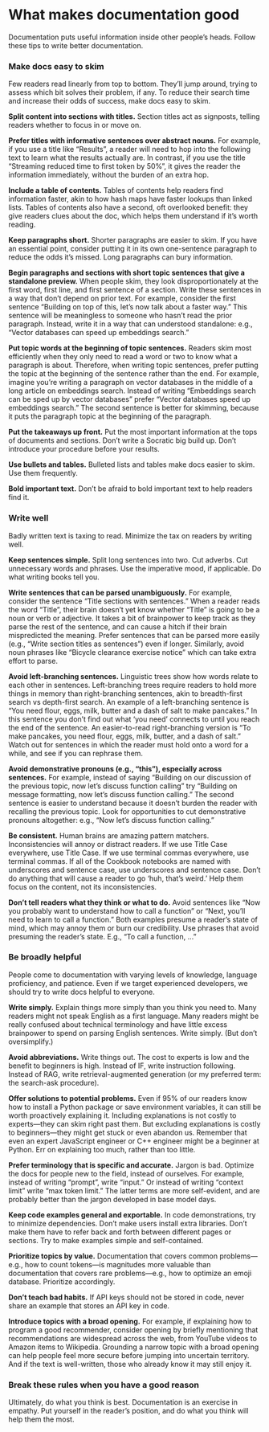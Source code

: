 # What makes documentation good

Documentation puts useful information inside other people’s heads. Follow these tips to write better documentation.

### Make docs easy to skim

Few readers read linearly from top to bottom. They’ll jump around, trying to assess which bit solves their problem, if any. To reduce their search time and increase their odds of success, make docs easy to skim.

**Split content into sections with titles.** Section titles act as signposts, telling readers whether to focus in or move on.

**Prefer titles with informative sentences over abstract nouns.** For example, if you use a title like “Results”, a reader will need to hop into the following text to learn what the results actually are. In contrast, if you use the title “Streaming reduced time to first token by 50%”, it gives the reader the information immediately, without the burden of an extra hop.

**Include a table of contents.** Tables of contents help readers find information faster, akin to how hash maps have faster lookups than linked lists. Tables of contents also have a second, oft overlooked benefit: they give readers clues about the doc, which helps them understand if it’s worth reading.

**Keep paragraphs short.** Shorter paragraphs are easier to skim. If you have an essential point, consider putting it in its own one-sentence paragraph to reduce the odds it’s missed. Long paragraphs can bury information.

**Begin paragraphs and sections with short topic sentences that give a standalone preview.** When people skim, they look disproportionately at the first word, first line, and first sentence of a section. Write these sentences in a way that don’t depend on prior text. For example, consider the first sentence “Building on top of this, let’s now talk about a faster way.” This sentence will be meaningless to someone who hasn’t read the prior paragraph. Instead, write it in a way that can understood standalone: e.g., “Vector databases can speed up embeddings search.”

**Put topic words at the beginning of topic sentences.** Readers skim most efficiently when they only need to read a word or two to know what a paragraph is about. Therefore, when writing topic sentences, prefer putting the topic at the beginning of the sentence rather than the end. For example, imagine you’re writing a paragraph on vector databases in the middle of a long article on embeddings search. Instead of writing “Embeddings search can be sped up by vector databases” prefer “Vector databases speed up embeddings search.” The second sentence is better for skimming, because it puts the paragraph topic at the beginning of the paragraph.

**Put the takeaways up front.** Put the most important information at the tops of documents and sections. Don’t write a Socratic big build up. Don’t introduce your procedure before your results.

**Use bullets and tables.** Bulleted lists and tables make docs easier to skim. Use them frequently.

**Bold important text.** Don’t be afraid to bold important text to help readers find it.

### Write well

Badly written text is taxing to read. Minimize the tax on readers by writing well.

**Keep sentences simple.** Split long sentences into two. Cut adverbs. Cut unnecessary words and phrases. Use the imperative mood, if applicable. Do what writing books tell you.

**Write sentences that can be parsed unambiguously.** For example, consider the sentence “Title sections with sentences.” When a reader reads the word “Title”, their brain doesn’t yet know whether “Title” is going to be a noun or verb or adjective. It takes a bit of brainpower to keep track as they parse the rest of the sentence, and can cause a hitch if their brain mispredicted the meaning. Prefer sentences that can be parsed more easily (e.g., “Write section titles as sentences”) even if longer. Similarly, avoid noun phrases like “Bicycle clearance exercise notice” which can take extra effort to parse.

**Avoid left-branching sentences.** Linguistic trees show how words relate to each other in sentences. Left-branching trees require readers to hold more things in memory than right-branching sentences, akin to breadth-first search vs depth-first search. An example of a left-branching sentence is “You need flour, eggs, milk, butter and a dash of salt to make pancakes.” In this sentence you don’t find out what ‘you need’ connects to until you reach the end of the sentence. An easier-to-read right-branching version is “To make pancakes, you need flour, eggs, milk, butter, and a dash of salt.” Watch out for sentences in which the reader must hold onto a word for a while, and see if you can rephrase them.

**Avoid demonstrative pronouns (e.g., “this”), especially across sentences.** For example, instead of saying “Building on our discussion of the previous topic, now let’s discuss function calling” try “Building on message formatting, now let’s discuss function calling.” The second sentence is easier to understand because it doesn’t burden the reader with recalling the previous topic. Look for opportunities to cut demonstrative pronouns altogether: e.g., “Now let’s discuss function calling.”

**Be consistent.** Human brains are amazing pattern matchers. Inconsistencies will annoy or distract readers. If we use Title Case everywhere, use Title Case. If we use terminal commas everywhere, use terminal commas. If all of the Cookbook notebooks are named with underscores and sentence case, use underscores and sentence case. Don’t do anything that will cause a reader to go ‘huh, that’s weird.’ Help them focus on the content, not its inconsistencies.

**Don’t tell readers what they think or what to do.** Avoid sentences like “Now you probably want to understand how to call a function” or “Next, you’ll need to learn to call a function.” Both examples presume a reader’s state of mind, which may annoy them or burn our credibility. Use phrases that avoid presuming the reader’s state. E.g., “To call a function, …”

### Be broadly helpful

People come to documentation with varying levels of knowledge, language proficiency, and patience. Even if we target experienced developers, we should try to write docs helpful to everyone.

**Write simply.** Explain things more simply than you think you need to. Many readers might not speak English as a first language. Many readers might be really confused about technical terminology and have little excess brainpower to spend on parsing English sentences. Write simply. (But don’t oversimplify.)

**Avoid abbreviations.** Write things out. The cost to experts is low and the benefit to beginners is high. Instead of IF, write instruction following. Instead of RAG, write retrieval-augmented generation (or my preferred term: the search-ask procedure).

**Offer solutions to potential problems.** Even if 95% of our readers know how to install a Python package or save environment variables, it can still be worth proactively explaining it. Including explanations is not costly to experts—they can skim right past them. But excluding explanations is costly to beginners—they might get stuck or even abandon us. Remember that even an expert JavaScript engineer or C++ engineer might be a beginner at Python. Err on explaining too much, rather than too little.

**Prefer terminology that is specific and accurate.** Jargon is bad. Optimize the docs for people new to the field, instead of ourselves. For example, instead of writing “prompt”, write “input.” Or instead of writing “context limit” write “max token limit.” The latter terms are more self-evident, and are probably better than the jargon developed in base model days.

**Keep code examples general and exportable.** In code demonstrations, try to minimize dependencies. Don’t make users install extra libraries. Don’t make them have to refer back and forth between different pages or sections. Try to make examples simple and self-contained.

**Prioritize topics by value.** Documentation that covers common problems—e.g., how to count tokens—is magnitudes more valuable than documentation that covers rare problems—e.g., how to optimize an emoji database. Prioritize accordingly.

**Don’t teach bad habits.** If API keys should not be stored in code, never share an example that stores an API key in code.

**Introduce topics with a broad opening.** For example, if explaining how to program a good recommender, consider opening by briefly mentioning that recommendations are widespread across the web, from YouTube videos to Amazon items to Wikipedia. Grounding a narrow topic with a broad opening can help people feel more secure before jumping into uncertain territory. And if the text is well-written, those who already know it may still enjoy it.

### Break these rules when you have a good reason

Ultimately, do what you think is best. Documentation is an exercise in empathy. Put yourself in the reader’s position, and do what you think will help them the most.
